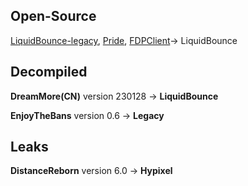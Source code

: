 ## Open-Source

[LiquidBounce-legacy](https://github.com/CCBlueX/LiquidBounce/tree/legacy), 
[Pride](https://github.com/XItzKanoX/Pride), 
[FDPClient](https://github.com/SkidderMC/FDPClient)-> LiquidBounce

## Decompiled

**DreamMore(CN)** version 230128 -> **LiquidBounce**

**EnjoyTheBans** version 0.6 -> **Legacy**

## Leaks

**DistanceReborn** version 6.0 -> **Hypixel**

